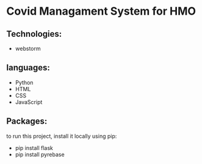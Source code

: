 #  Covid Managament System for HMO


## Technologies:
* webstorm 
## languages:
* Python
* HTML
* CSS
* JavaScript

## Packages:
to run this project, install it locally using pip:
* pip install flask
* pip install pyrebase
